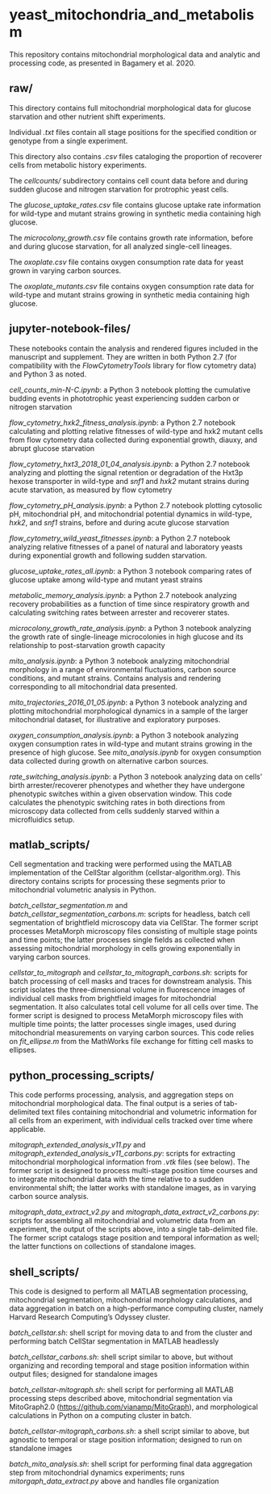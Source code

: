 # yeast_mitochondria_and_metabolism

This repository contains mitochondrial morphological data and analytic and processing code, as presented in Bagamery et al. 2020.

## raw/

This directory contains full mitochondrial morphological data for glucose starvation and other nutrient shift experiments. 

Individual _.txt_ files contain all stage positions for the specified condition or genotype from a single experiment.

This directory also contains _.csv_ files cataloging the proportion of recoverer cells from metabolic history experiments.

The _cellcounts/_ subdirectory contains cell count data before and during sudden glucose and nitrogen starvation for protrophic yeast cells.

The _glucose_uptake_rates.csv_ file contains glucose uptake rate information for wild-type and mutant strains growing in synthetic media containing high glucose.

The _microcolony_growth.csv_ file contains growth rate information, before and during glucose starvation, for all analyzed single-cell lineages.

The _oxoplate.csv_ file contains oxygen consumption rate data for yeast grown in varying carbon sources.

The _oxoplate_mutants.csv_ file contains oxygen consumption rate data for wild-type and mutant strains growing in synthetic media containing high glucose.

## jupyter-notebook-files/
These notebooks contain the analysis and rendered figures included in the manuscript and supplement. They are written in both Python 2.7 (for compatibility with the _FlowCytometryTools_ library for flow cytometry data) and Python 3 as noted.

_cell_counts_min-N-C.ipynb_: a Python 3 notebook plotting the cumulative budding events in phototrophic yeast experiencing sudden carbon or nitrogen starvation

_flow_cytometry_hxk2_fitness_analysis.ipynb_: a Python 2.7 notebook calculating and plotting relative fitnesses of wild-type and hxk2 mutant cells from flow cytometry data collected during exponential growth, diauxy, and abrupt glucose starvation

_flow_cytometry_hxt3_2018_01_04_analysis.ipynb_: a Python 2.7 notebook analyzing and plotting the signal retention or degradation of the Hxt3p hexose transporter in wild-type and _snf1_ and _hxk2_ mutant strains during acute starvation, as measured by flow cytometry

_flow_cytometry_pH_analysis.ipynb_: a Python 2.7 notebook plotting cytosolic pH, mitochondrial pH, and mitochondrial potential dynamics in wild-type, _hxk2_, and _snf1_ strains, before and during acute glucose starvation

_flow_cytometry_wild_yeast_fitnesses.ipynb_: a Python 2.7 notebook analyzing relative fitnesses of a panel of natural and laboratory yeasts during exponential growth and following sudden starvation. 

_glucose_uptake_rates_all.ipynb_: a Python 3 notebook comparing rates of glucose uptake among wild-type and mutant yeast strains

_metabolic_memory_analysis.ipynb_: a Python 2.7 notebook analyzing recovery probabilities as a function of time since respiratory growth and calculating switching rates between arrester and recoverer states.

_microcolony_growth_rate_analysis.ipynb_: a Python 3 notebook analyzing the growth rate of single-lineage microcolonies in high glucose and its relationship to post-starvation growth capacity

_mito_analysis.ipynb_: a Python 3 notebook analyzing mitochondrial morphology in a range of environmental fluctuations, carbon source conditions, and mutant strains. Contains analysis and rendering corresponding to all mitochondrial data presented.

_mito_trajectories_2016_01_05.ipynb_: a Python 3 notebook analyzing and plotting mitochondrial morphological dynamics in a sample of the larger mitochondrial dataset, for illustrative and exploratory purposes.

_oxygen_consumption_analysis.ipynb_: a Python 3 notebook analyzing oxygen consumption rates in wild-type and mutant strains growing in the presence of high glucose. See _mito_analysis.ipynb_ for oxygen consumption data collected during growth on alternative carbon sources.

_rate_switching_analysis.ipynb_: a Python 3 notebook analyzing data on cells’ birth arrester/recoverer phenotypes and whether they have undergone phenotypic switches within a given observation window. This code calculates the phenotypic switching rates in both directions from microscopy data collected from cells suddenly starved within a microfluidics setup.

## matlab_scripts/
Cell segmentation and tracking were performed using the MATLAB implementation of the CellStar algorithm (cellstar-algorithm.org). This directory contains scripts for processing these segments prior to mitochondrial volumetric analysis in Python.

_batch_cellstar_segmentation.m_ and _batch_cellstar_segmentation_carbons.m_: scripts for headless, batch cell segmentation of brightfield microscopy data via CellStar. The former script processes MetaMorph microscopy files consisting of multiple stage points and time points; the latter processes single fields as collected when assessing mitochondrial morphology in cells growing exponentially in varying carbon sources.

_cellstar_to_mitograph_ and _cellstar_to_mitograph_carbons.sh_: scripts for batch processing of cell masks and traces for downstream analysis. This script isolates the three-dimensional volume in fluorescence images of individual cell masks from brightfield images for mitochondrial segmentation. It also calculates total cell volume for all cells over time. The former script is designed to process MetaMorph microscopy files with multiple time points; the latter processes single images, used during mitochondrial measurements on varying carbon sources. This code relies on _fit_ellipse.m_ from the MathWorks file exchange for fitting cell masks to ellipses.


## python_processing_scripts/
This code performs processing, analysis, and aggregation steps on mitochondrial morphological data. The final output is a series of tab-delimited text files containing mitochondrial and volumetric information for all cells from an experiment, with individual cells tracked over time where applicable.

_mitograph_extended_analysis_v11.py_ and _mitograph_extended_analysis_v11_carbons.py_: scripts for extracting mitochondrial morphological information from _.vtk_ files (see below). The former script is designed to process multi-stage position time courses and to integrate mitochondrial data with the time relative to a sudden environmental shift; the latter works with standalone images, as in varying carbon source analysis.

_mitograph_data_extract_v2.py_ and _mitograph_data_extract_v2_carbons.py_: scripts for assembling all mitochondrial and volumetric data from an experiment, the output of the scripts above, into a single tab-delimited file. The former script catalogs stage position and temporal information as well; the latter functions on collections of standalone images.

## shell_scripts/
This code is designed to perform all MATLAB segmentation processing, mitochondrial segmentation, mitochondrial morphology calculations, and data aggregation in batch on a high-performance computing cluster, namely Harvard Research Computing’s Odyssey cluster.

_batch_cellstar.sh_: shell script for moving data to and from the cluster and performing batch CellStar segmentation in MATLAB headlessly

_batch_cellstar_carbons.sh_: shell script similar to above, but without organizing and recording temporal and stage position information within output files; designed for standalone images

_batch_cellstar-mitograph.sh_: shell script for performing all MATLAB processing steps described above, mitochondrial segmentation via MitoGraph2.0 (https://github.com/vianamp/MitoGraph), and morphological calculations in Python on a computing cluster in batch.

_batch_cellstar-mitograph_carbons.sh_: a shell script similar to above, but agnostic to temporal or stage position information; designed to run on standalone images

_batch_mito_analysis.sh_: shell script for performing final data aggregation step from mitochondrial dynamics experiments; runs _mitorgaph_data_extract.py_ above and handles file organization
